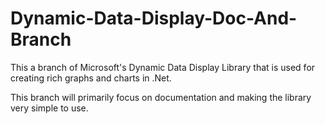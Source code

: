 Dynamic-Data-Display-Doc-And-Branch
===================================

This a branch of Microsoft's Dynamic Data Display Library that is used for creating rich graphs and charts in .Net.

This branch will primarily focus on documentation and making the library very simple to use. 